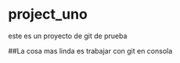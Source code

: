 # project_uno
este es un proyecto de git de prueba

##La cosa mas linda es trabajar
con git en consola
